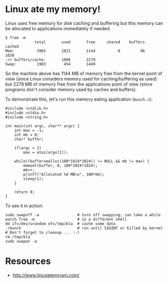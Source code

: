 Linux ate my memory!
====================

Linux uses free memory for *disk* caching and buffering but this memory can be
allocated to applications immediately if needed.

    $ free -m
                 total       used       free     shared    buffers     cached
    Mem:          3965       2821       1144          0         96       1038
    -/+ buffers/cache:       1686       2279
    Swap:         1903        454       1449

So the machine above has 1144 MB of memory free from the kernel point of view
(since Linux considers memory used for caching/buffering as used) but 2279 MB
of memory free from the applications point of view (since programs don't
consider memory used by caches and buffers).

To demonstrate this, let's run this memory eating application (`munch.c`):

    #include <stdlib.h>
    #include <stdio.h>
    #include <string.h>
    
    int main(int argc, char** argv) {
        int max = -1;
        int mb = 0;
        char* buffer;
    
        if(argc > 1)
            max = atoi(argv[1]);
    
        while((buffer=malloc(100*1024*1024)) != NULL && mb != max) {
            memset(buffer, 0, 100*1024*1024);
            mb++;
            printf("Allocated %d MB\n", 100*mb);
            sleep(1);
        }
    
        return 0;
    }

To see it in action:

    sudo swapoff -a                 # turn off swapping; can take a while
    watch free -m                   # in a different shell
    dd if=/dev/urandom of=/tmp/bla  # cache some data
    ./munch                         # run until SIGINT or killed by kernel
    # Don't forget to cleanup ... :-)
    rm /tmp/bla
    sudo swapon -a

Resources
=========

* http://www.linuxatemyram.com/
